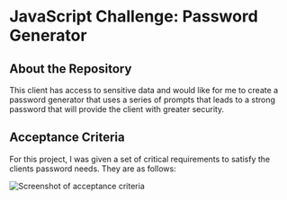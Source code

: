# JavaScript Challenge: Password Generator 

## About the Repository

This client has access to sensitive data and would like for me to create a password generator that uses a series of prompts that leads to a strong password that will provide the client with greater security. 

## Acceptance Criteria
For this project, I was given a set of critical requirements to satisfy the clients password needs. They are as follows:

![Screenshot of acceptance criteria](./assets/images/acceptance%20criteria.png)
